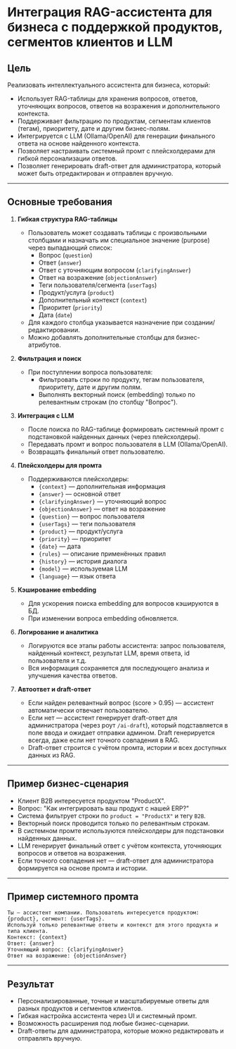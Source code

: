 <!--
  Copyright (c) 2024-2025 Тарабанов Александр Викторович
  All rights reserved.
  
  This software is proprietary and confidential.
  Unauthorized copying, modification, or distribution is prohibited.
  
  For licensing inquiries: info@hb3-accelerator.com
  Website: https://hb3-accelerator.com
  GitHub: https://github.com/HB3-ACCELERATOR
-->

# Интеграция RAG-ассистента для бизнеса с поддержкой продуктов, сегментов клиентов и LLM

## Цель

Реализовать интеллектуального ассистента для бизнеса, который:
- Использует RAG-таблицы для хранения вопросов, ответов, уточняющих вопросов, ответов на возражения и дополнительного контекста.
- Поддерживает фильтрацию по продуктам, сегментам клиентов (тегам), приоритету, дате и другим бизнес-полям.
- Интегрируется с LLM (Ollama/OpenAI) для генерации финального ответа на основе найденного контекста.
- Позволяет настраивать системный промт с плейсхолдерами для гибкой персонализации ответов.
- Позволяет генерировать draft-ответ для администратора, который может быть отредактирован и отправлен вручную.

---

## Основные требования

1. **Гибкая структура RAG-таблицы**
   - Пользователь может создавать таблицы с произвольными столбцами и назначать им специальное значение (purpose) через выпадающий список:
     - Вопрос (`question`)
     - Ответ (`answer`)
     - Ответ с уточняющим вопросом (`clarifyingAnswer`)
     - Ответ на возражение (`objectionAnswer`)
     - Теги пользователя/сегмента (`userTags`)
     - Продукт/услуга (`product`)
     - Дополнительный контекст (`context`)
     - Приоритет (`priority`)
     - Дата (`date`)
   - Для каждого столбца указывается назначение при создании/редактировании.
   - Можно добавлять дополнительные столбцы для бизнес-атрибутов.

2. **Фильтрация и поиск**
   - При поступлении вопроса пользователя:
     - Фильтровать строки по продукту, тегам пользователя, приоритету, дате и другим полям.
     - Выполнять векторный поиск (embedding) только по релевантным строкам (по столбцу "Вопрос").

3. **Интеграция с LLM**
   - После поиска по RAG-таблице формировать системный промт с подстановкой найденных данных (через плейсхолдеры).
   - Передавать промт и вопрос пользователя в LLM (Ollama/OpenAI).
   - Возвращать финальный ответ пользователю.

4. **Плейсхолдеры для промта**
   - Поддерживаются плейсхолдеры:
     - `{context}` — дополнительная информация
     - `{answer}` — основной ответ
     - `{clarifyingAnswer}` — уточняющий вопрос
     - `{objectionAnswer}` — ответ на возражение
     - `{question}` — вопрос пользователя
     - `{userTags}` — теги пользователя
     - `{product}` — продукт/услуга
     - `{priority}` — приоритет
     - `{date}` — дата
     - `{rules}` — описание применённых правил
     - `{history}` — история диалога
     - `{model}` — используемая LLM
     - `{language}` — язык ответа

5. **Кэширование embedding**
   - Для ускорения поиска embedding для вопросов кэшируются в БД.
   - При изменении вопроса embedding обновляется.

6. **Логирование и аналитика**
   - Логируются все этапы работы ассистента: запрос пользователя, найденный контекст, результат LLM, время ответа, id пользователя и т.д.
   - Вся информация сохраняется для последующего анализа и улучшения качества ответов.

7. **Автоответ и draft-ответ**
   - Если найден релевантный вопрос (score > 0.95) — ассистент автоматически отвечает пользователю.
   - Если нет — ассистент генерирует draft-ответ для администратора (через роут `/ai-draft`), который подставляется в поле ввода и ожидает отправки админом. Draft генерируется всегда, даже если нет точного совпадения в RAG.
   - Draft-ответ строится с учётом промта, истории и всех доступных данных из RAG.

---

## Пример бизнес-сценария

- Клиент B2B интересуется продуктом "ProductX".
- Вопрос: "Как интегрировать ваш продукт с нашей ERP?"
- Система фильтрует строки по `product = "ProductX"` и тегу `B2B`.
- Векторный поиск проводится только по релевантным строкам.
- В системном промте используются плейсхолдеры для подстановки найденных данных.
- LLM генерирует финальный ответ с учётом контекста, уточняющих вопросов и ответов на возражения.
- Если точного совпадения нет — draft-ответ для администратора формируется на основе промта и истории.

---

## Пример системного промта

```
Ты — ассистент компании. Пользователь интересуется продуктом: {product}, сегмент: {userTags}.
Используй только релевантные ответы и контекст для этого продукта и типа клиента.
Контекст: {context}
Ответ: {answer}
Уточняющий вопрос: {clarifyingAnswer}
Ответ на возражение: {objectionAnswer}
```

---

## Результат

- Персонализированные, точные и масштабируемые ответы для разных продуктов и сегментов клиентов.
- Гибкая настройка ассистента через UI и системный промт.
- Возможность расширения под любые бизнес-сценарии. 
- Draft-ответы для администратора, которые можно редактировать и отправлять вручную. 